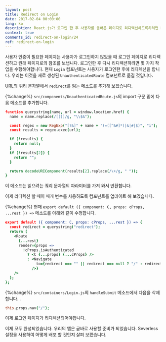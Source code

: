 ```yaml
---
layout: post
title: Redirect on Login
date: 2017-02-04 00:00:00
lang: ko
description: React.js가 로그인 한 후 사용자를 올바른 페이지로 리디렉션하도록하려면 React Router v6 Redirect 컴포넌트를 사용합니다.
context: true
comments_id: redirect-on-login/24
ref: redirect-on-login
---
```


사용자 인증이 필요한 페이지는 사용자가 로그인하지 않았을 때 로그인 페이지로 리디렉션하고 원래 페이지로의 참조를 보냅니다. 로그인한 후 다시 리디렉션하려면 몇 가지 작업을 수행해야합니다. 현재 `Login` 컴포넌트는 사용자가 로그인한 후에 리디렉션을 합니다. 우리는 이것을 새로 생성된 `UnauthenticatedRoute` 컴포넌트로 옮길 것입니다.

URL의 쿼리 문자열에서 `redirect`를 읽는 메소드를 추가해 보겠습니다.

{%change%} `src/components/UnauthenticatedRoute.js`의 import 구문 밑에 다음 메소드를 추가합니다.

```coffee
function querystring(name, url = window.location.href) {
  name = name.replace(/[[]]/g, "\\$&");

  const regex = new RegExp("[?&]" + name + "(=([^&#]*)|&|#|$)", "i");
  const results = regex.exec(url);

  if (!results) {
    return null;
  }
  if (!results[2]) {
    return "";
  }

  return decodeURIComponent(results[2].replace(/\+/g, " "));
}
```

이 메소드는 읽으려는 쿼리 문자열의 파라미터를 가져 와서 반환합니다.

이제 리디렉션 할 때이 매개 변수를 사용하도록 컴포넌트를 업데이트 해 보겠습니다.

{%change%} 현재 `export default ({ component: C, props: cProps, ...rest }) =>` 메소드를 아래와 같이 수정합니다.

```coffee
export default ({ component: C, props: cProps, ...rest }) => {
  const redirect = querystring("redirect");
  return (
    <Route
      {...rest}
      render={props =>
        !cProps.isAuthenticated
          ? <C {...props} {...cProps} />
          : <Navigate
              to={redirect === "" || redirect === null ? "/" : redirect}
            />}
    />
  );
};
```

{%change%} `src/containers/Login.js`의 `handleSubmit` 메소드에서 다음을 삭제합니다. .

```coffee
this.props.nav("/");
```

이제 로그인 페이지가 리디렉션되어야합니다.

이제 모두 완성되었습니다. 우리의 앱은 곧바로 사용할 준비가 되었습니다. Severless 설정을 사용하여 어떻게 배포 할 것인지 살펴 보겠습니다.
